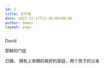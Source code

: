 ```yaml
---
id: 2
title: 关于我
date: 2013-12-17T11:36:03+00:00
author: dawei
layout: page
---
```

David

耶稣的门徒

已婚， 拥有上帝赐的美好的家庭，两个孩子的父亲



